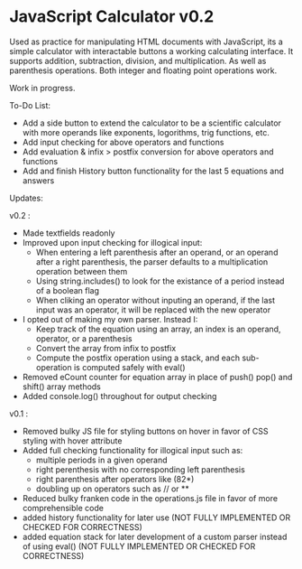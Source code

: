 # JavaScript Calculator v0.2

Used as practice for manipulating HTML documents with JavaScript, its a simple calculator with interactable buttons a working calculating interface.
It supports addition, subtraction, division, and multiplication. As well as parenthesis operations.
Both integer and floating point operations work.

Work in progress. 

To-Do List:

- Add a side button to extend the calculator to be a scientific calculator with more operands like exponents, logorithms, trig functions, etc.
- Add input checking for above operators and functions
- Add evaluation & infix > postfix conversion for above operators and functions
- Add and finish History button functionality for the last 5 equations and answers

Updates:

v0.2 :
- Made textfields readonly
- Improved upon input checking for illogical input:
  - When entering a left parenthesis after an operand, or an operand after a right parenthesis, the parser defaults to a multiplication operation between them
  - Using string.includes() to look for the existance of a period instead of a boolean flag
  - When cliking an operator without inputing an operand, if the last input was an operator, it will be replaced with the new operator
- I opted out of making my own parser. Instead I:
  - Keep track of the equation using an array, an index is an operand, operator, or a parenthesis
  - Convert the array from infix to postfix
  - Compute the postfix operation using a stack, and each sub-operation is computed safely with eval()
- Removed eCount counter for equation array in place of push() pop() and shift() array methods
- Added console.log() throughout for output checking

v0.1 :
- Removed bulky JS file for styling buttons on hover in favor of CSS styling with hover attribute
- Added full checking functionality for illogical input such as:
  - multiple periods in a given operand
  - right perenthesis with no corresponding left parenthesis
  - right parenthesis after operators like (82*)
  - doubling up on operators such as // or **
- Reduced bulky franken code in the operations.js file in favor of more comprehensible code
- added history functionality for later use (NOT FULLY IMPLEMENTED OR CHECKED FOR CORRECTNESS)
- added equation stack for later development of a custom parser instead of using eval() (NOT FULLY IMPLEMENTED OR CHECKED FOR CORRECTNESS)